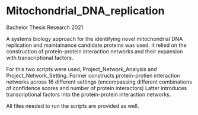 # Mitochondrial_DNA_replication
Bachelor Thesis Research 2021

A systems biology approach for the identifying novel mitochondrial DNA replication and maintainance candidate proteins was used. It relied on the construction of protein-protein interaction networks and their expansion with transcriptional factors.

For this two scripts were used, Project_Network_Analysis and Project_Network_Setting. 
Former constructs protein-protien interaction networks across 16 different settings (encompassing different combinations of confidence scores and number of protein interactors)
Latter introduces transcriptional factors into the protein-protein interaction networks.

All files needed to run the scripts are provided as well.

